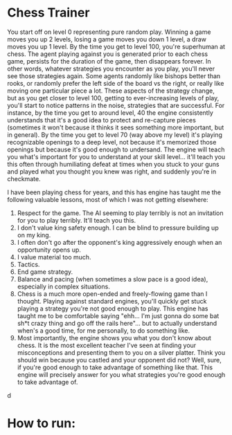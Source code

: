 # Chess Trainer 

You start off on level 0 representing pure random play. Winning a game moves you up 2 levels, losing a game moves you down 1 level, a draw moves you up 1 level. By the time you get to level 100, you're superhuman at chess. The agent playing against you is generated prior to each chess game, persists for the duration of the game, then disappears forever. In other words, whatever strategies you encounter as you play, you'll never see those strategies again. Some agents randomly like bishops better than rooks, or randomly prefer the left side of the board vs the right, or really like moving one particular piece a lot. These aspects of the strategy change, but as you get closer to level 100, getting to ever-increasing levels of play, you'll start to notice patterns in the noise, strategies that are successful. For instance, by the time you get to around level, 40 the engine consistently understands that it's a good idea to protect and re-capture pieces (sometimes it won't because it thinks it sees something more important, but in general). By the time you get to level 70 (way above my level) it's playing recognizable openings to a deep level, not because it's memorized those openings but because it's good enough to undersand. The engine will teach you what's important for you to understand at your skill level... it'll teach you this often through humiliating defeat at times when you stuck to your guns and played what you thought you knew was right, and suddenly you're in checkmate. 

I have been playing chess for years, and this has engine has taught me the following valuable lessons, most of which I was not getting elsewhere:
1. Respect for the game. The AI seeming to play terribly is not an invitation for you to play terribly. It'll teach you this.
1. I don't value king safety enough. I can be blind to pressure building up on my king.
1. I often don't go after the opponent's king aggressively enough when an opportunity opens up.
1. I value material too much.
1. Tactics.
1. End game strategy.
1. Balance and pacing (when sometimes a slow pace is a good idea), especially in complex situations.
1. Chess is a much more open-ended and freely-flowing game than I thought. Playing against standard engines, you'll quickly get stuck playing a strategy you're not good enough to play. This engine has taught me to be comfortable saying "ehh... I'm just gonna do some bat sh*t crazy thing and go off the rails here"... but to actually understand when's a good time, for me personally, to do something like.
1. Most importantly, the engine shows you what you don't know about chess. It is the most excellent teacher I've seen at finding your misconceptions and presenting them to you on a silver platter. Think you should win because you castled and your opponent did not? Well, sure, if you're good enough to take advantage of something like that. This engine will precisely answer for you what strategies you're good enough to take advantage of.

d
# How to run:
